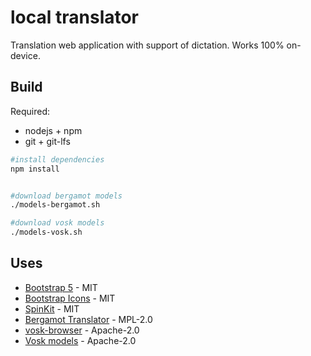 # local translator

Translation web application with support of dictation. 
Works 100% on-device.

## Build

Required:

* nodejs + npm
* git + git-lfs

```bash
#install dependencies
npm install


#download bergamot models
./models-bergamot.sh

#download vosk models
./models-vosk.sh
```

## Uses

* [Bootstrap 5](https://github.com/twbs/bootstrap) - MIT
* [Bootstrap Icons](https://github.com/twbs/icons) - MIT
* [SpinKit](https://github.com/tobiasahlin/SpinKit) - MIT
* [Bergamot Translator](https://github.com/browsermt/bergamot-translator) - MPL-2.0
* [vosk-browser](https://github.com/ccoreilly/vosk-browser) - Apache-2.0
* [Vosk models](https://alphacephei.com/vosk/models) - Apache-2.0
